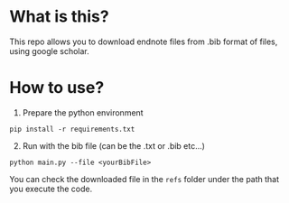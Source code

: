 # What is this?
 This repo allows you to download endnote files from .bib format of files, using google scholar.

# How to use?

1. Prepare the python environment

```
pip install -r requirements.txt
````

2. Run with the bib file (can be the .txt or .bib etc...)

```
python main.py --file <yourBibFile>
```

You can check the downloaded file in the `refs` folder under the path that you execute the code.
